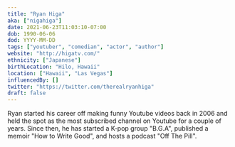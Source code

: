 ```yaml
---
title: "Ryan Higa"
aka: ["nigahiga"]
date: 2021-06-23T11:03:10-07:00
dob: 1990-06-06
dod: YYYY-MM-DD
tags: ["youtuber", "comedian", "actor", "author"]
website: "http://higatv.com/"
ethnicity: ["Japanese"]
birthLocation: "Hilo, Hawaii"
location: ["Hawaii", "Las Vegas"]
influencedBy: []
twitter: "https://twitter.com/therealryanhiga"
draft: false
---
```


Ryan started his career off making funny Youtube videos back in 2006 and held
the spot as the most subscribed channel on Youtube for a couple of years. Since
then, he has started a K-pop group "B.G.A", published a memoir "How to Write
Good", and hosts a podcast "Off The Pill".
